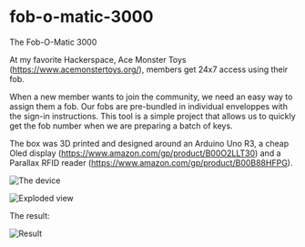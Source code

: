 # fob-o-matic-3000
The Fob-O-Matic 3000

At my favorite Hackerspace, Ace Monster Toys (https://www.acemonstertoys.org/), members get 24x7 access using their fob.

When a new member wants to join the community, we need an easy way to assign them a fob. Our fobs are pre-bundled in
individual enveloppes with the sign-in instructions. This tool is a simple project that allows us to quickly get the fob
number when we are preparing a batch of keys.

The box was 3D printed and designed around an Arduino Uno R3, a cheap Oled display (https://www.amazon.com/gp/product/B00O2LLT30) and a
Parallax RFID reader (https://www.amazon.com/gp/product/B00B88HFPG). 

![The device](https://github.com/pgrandin/fob-o-matic-3000/raw/master/device.png)

![Exploded view](https://github.com/pgrandin/fob-o-matic-3000/raw/master/exploded_view.png)

The result:

![Result](https://github.com/pgrandin/fob-o-matic-3000/raw/master/forb-o-matic.png)

